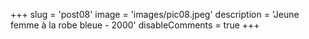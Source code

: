 +++
slug = 'post08'
image = 'images/pic08.jpeg'
description = 'Jeune femme à la robe bleue - 2000'
disableComments = true
+++